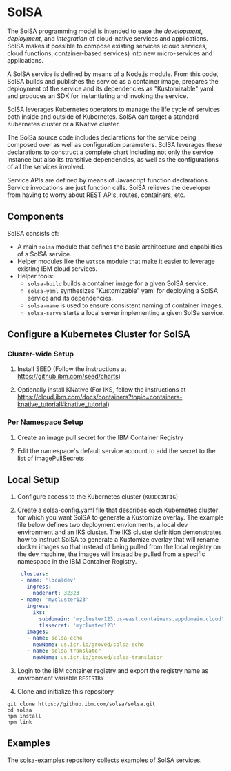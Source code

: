 # SolSA

The SolSA programming model is intended to ease the _development_, _deployment_,
and _integration_ of cloud-native services and applications. SolSA makes it
possible to compose existing services (cloud services, cloud functions,
container-based services) into new micro-services and applications.

A SolSA service is defined by means of a Node.js module. From this code, SolSA
builds and publishes the service as a container image, prepares the deployment
of the service and its dependencies as "Kustomizable" yaml and produces an SDK for
instantiating and invoking the service.

SolSA leverages Kubernetes operators to manage the life cycle of services both
inside and outside of Kubernetes. SolSA can target a standard Kubernetes cluster
or a KNative cluster.

The SolSa source code includes declarations for the service being composed over
as well as configuration parameters. SolSA leverages these declarations to
construct a complete chart including not only the service instance but also its
transitive dependencies, as well as the configurations of all the services
involved.

Service APIs are defined by means of Javascript function declarations. Service
invocations are just function calls. SolSA relieves the developer from having to
worry about REST APIs, routes, containers, etc.

## Components

SolSA consists of:
- A main `solsa` module that defines the basic architecture and capabilities of
  a SolSA service.
- Helper modules like the `watson` module that make it easier to leverage
  existing IBM cloud services.
- Helper tools:
  - `solsa-build` builds a container image for a given SolSA service.
  - `solsa-yaml` synthesizes "Kustomizable" yaml for deploying a SolSA
     service and its dependencies.
  - `solsa-name` is used to ensure consistent naming of container images.
  - `solsa-serve` starts a local server implementing a given SolSa service.

## Configure a Kubernetes Cluster for SolSA

### Cluster-wide Setup

1. Install SEED (Follow the instructions at https://github.ibm.com/seed/charts)

2. Optionally install KNative (For IKS, follow the instructions at
   https://cloud.ibm.com/docs/containers?topic=containers-knative_tutorial#knative_tutorial)

### Per Namespace Setup

1. Create an image pull secret for the IBM Container Registry

2. Edit the namespace's default service account to add the secret to the list of
   imagePullSecrets

## Local Setup

1. Configure access to the Kubernetes cluster (`KUBECONFIG`)

2. Create a solsa-config.yaml file that describes each Kubernetes cluster
   for which you want SolSA to generate a Kustomize overlay.
   The example file below defines two deployment envionments, a
   local dev environment and an IKS cluster. The IKS cluster definition
   demonstrates how to instruct SolSA to generate a Kustomize overlay that
   will rename docker images so that instead of being pulled from the local
   registry on the dev machine, the images will instead be pulled from a
   specific namespace in the IBM Container Registry.
   ```yaml
    clusters:
    - name: 'localdev'
      ingress:
        nodePort: 32323
    - name: 'mycluster123'
      ingress:
        iks:
          subdomain: 'mycluster123.us-east.containers.appdomain.cloud'
          tlssecret: 'mycluster123'
      images:
      - name: solsa-echo
        newName: us.icr.io/groved/solsa-echo
      - name: solsa-translator
        newName: us.icr.io/groved/solsa-translator
   ```

3. Login to the IBM container registry and export the registry name as
   environment variable `REGISTRY`

4. Clone and initialize this repository
```
git clone https://github.ibm.com/solsa/solsa.git
cd solsa
npm install
npm link
```

## Examples

The [solsa-examples](https://github.ibm.com/solsa/solsa-examples) repository
collects examples of SolSA services.
